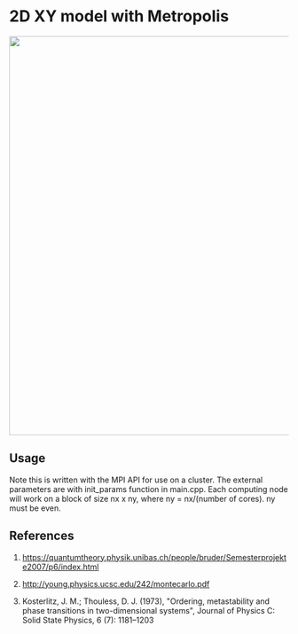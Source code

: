 # 2D XY model with Metropolis

<p align="center">
  <img src="https://lh6.googleusercontent.com/OWXLMxqPXmXuPaTgBwvOaqSe64oftmNXk1cpLW5mHfOtpX-Y0ZkgGE6jIyLvh5jFzTowJv8m3DBuhEE6E_V9=w1440-h742" width="720"/>
</p>

## Usage

Note this is written with the MPI API for use on a cluster. The external parameters are with init_params function in main.cpp. Each computing node will work on a block of size nx x ny, where ny = nx/(number of cores). ny must be even. 

## References
1. https://quantumtheory.physik.unibas.ch/people/bruder/Semesterprojekte2007/p6/index.html

3. http://young.physics.ucsc.edu/242/montecarlo.pdf

2. Kosterlitz, J. M.; Thouless, D. J. (1973), "Ordering, metastability and phase transitions in two-dimensional systems", Journal of Physics C: Solid State Physics, 6 (7): 1181–1203
